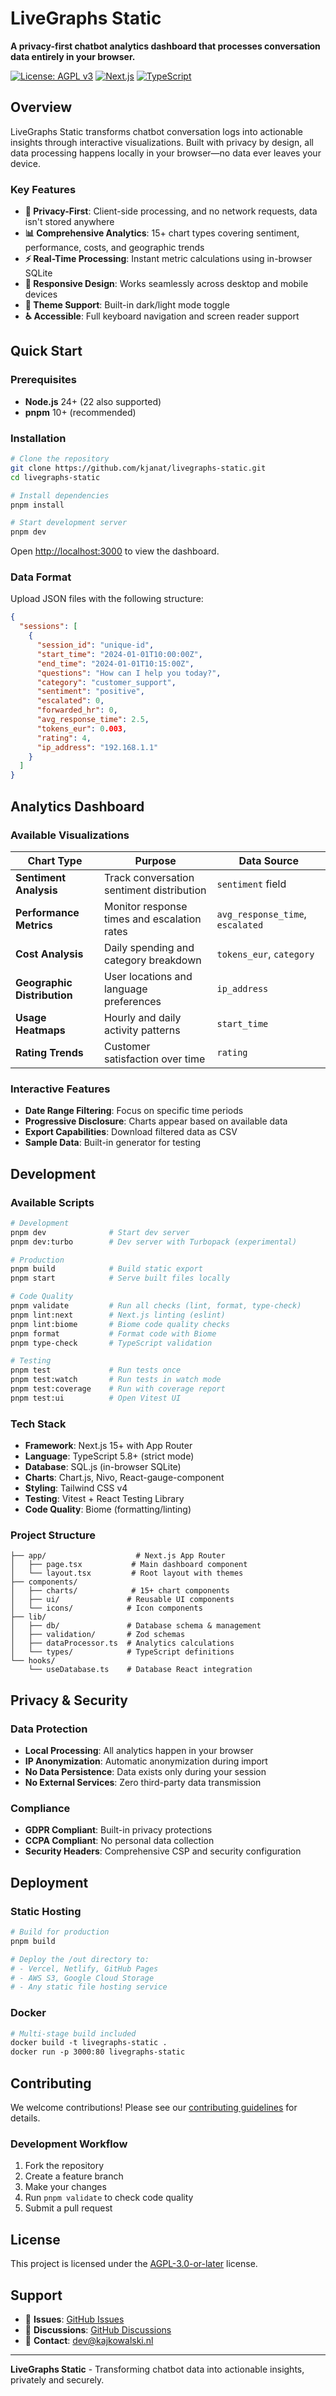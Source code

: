 # LiveGraphs Static

**A privacy-first chatbot analytics dashboard that processes conversation data entirely in your browser.**

[![License: AGPL v3](https://img.shields.io/badge/License-AGPL%20v3-blue.svg)](https://www.gnu.org/licenses/agpl-3.0)
[![Next.js](<https://img.shields.io/badge/dynamic/regex?url=https%3A%2F%2Fraw.githubusercontent.com%2Fkjanat%2Flivegraphs-static%2Fmaster%2Fpackage.json&search=%22next%22%5Cs*%3A%5Cs*%22%5C%5E(%3F%3Cversion%3E%5Cd%2B%5C.%5Cd*).*%22&replace=%24%3Cversion%3E&logo=nextdotjs&label=Nextjs&color=%23000000>)](https://nextjs.org/)
[![TypeScript](<https://img.shields.io/badge/dynamic/regex?url=https%3A%2F%2Fraw.githubusercontent.com%2Fkjanat%2Flivegraphs-static%2Fmaster%2Fpackage.json&search=%22typescript%22%5Cs*%3A%5Cs*%22%5C%5E(%3F%3Cversion%3E%5Cd%2B%5C.%5Cd*).*%22&replace=%24%3Cversion%3E&logo=typescript&label=TypeScript&color=%233178C6>)](https://www.typescriptlang.org/)

## Overview

LiveGraphs Static transforms chatbot conversation logs into actionable insights through interactive visualizations. Built with privacy by design, all data processing happens locally in your browser—no data ever leaves your device.

### Key Features

- **🔐 Privacy-First**: Client-side processing, and no network requests, data isn't stored anywhere
- **📊 Comprehensive Analytics**: 15+ chart types covering sentiment, performance, costs, and geographic trends
- **⚡ Real-Time Processing**: Instant metric calculations using in-browser SQLite
- **📱 Responsive Design**: Works seamlessly across desktop and mobile devices
- **🌙 Theme Support**: Built-in dark/light mode toggle
- **♿ Accessible**: Full keyboard navigation and screen reader support

## Quick Start

### Prerequisites

- **Node.js** 24+ (22 also supported)
- **pnpm** 10+ (recommended)

### Installation

```bash
# Clone the repository
git clone https://github.com/kjanat/livegraphs-static.git
cd livegraphs-static

# Install dependencies
pnpm install

# Start development server
pnpm dev
```

Open [http://localhost:3000](http://localhost:3000) to view the dashboard.

### Data Format

Upload JSON files with the following structure:

```json
{
  "sessions": [
    {
      "session_id": "unique-id",
      "start_time": "2024-01-01T10:00:00Z",
      "end_time": "2024-01-01T10:15:00Z",
      "questions": "How can I help you today?",
      "category": "customer_support",
      "sentiment": "positive",
      "escalated": 0,
      "forwarded_hr": 0,
      "avg_response_time": 2.5,
      "tokens_eur": 0.003,
      "rating": 4,
      "ip_address": "192.168.1.1"
    }
  ]
}
```

## Analytics Dashboard

### Available Visualizations

| Chart Type                  | Purpose                                     | Data Source                      |
| --------------------------- | ------------------------------------------- | -------------------------------- |
| **Sentiment Analysis**      | Track conversation sentiment distribution   | `sentiment` field                |
| **Performance Metrics**     | Monitor response times and escalation rates | `avg_response_time`, `escalated` |
| **Cost Analysis**           | Daily spending and category breakdown       | `tokens_eur`, `category`         |
| **Geographic Distribution** | User locations and language preferences     | `ip_address`                     |
| **Usage Heatmaps**          | Hourly and daily activity patterns          | `start_time`                     |
| **Rating Trends**           | Customer satisfaction over time             | `rating`                         |

### Interactive Features

- **Date Range Filtering**: Focus on specific time periods
- **Progressive Disclosure**: Charts appear based on available data
- **Export Capabilities**: Download filtered data as CSV
- **Sample Data**: Built-in generator for testing

## Development

### Available Scripts

```bash
# Development
pnpm dev              # Start dev server
pnpm dev:turbo        # Dev server with Turbopack (experimental)

# Production
pnpm build            # Build static export
pnpm start            # Serve built files locally

# Code Quality
pnpm validate         # Run all checks (lint, format, type-check)
pnpm lint:next        # Next.js linting (eslint)
pnpm lint:biome       # Biome code quality checks
pnpm format           # Format code with Biome
pnpm type-check       # TypeScript validation

# Testing
pnpm test             # Run tests once
pnpm test:watch       # Run tests in watch mode
pnpm test:coverage    # Run with coverage report
pnpm test:ui          # Open Vitest UI
```

### Tech Stack

- **Framework**: Next.js 15+ with App Router
- **Language**: TypeScript 5.8+ (strict mode)
- **Database**: SQL.js (in-browser SQLite)
- **Charts**: Chart.js, Nivo, React-gauge-component
- **Styling**: Tailwind CSS v4
- **Testing**: Vitest + React Testing Library
- **Code Quality**: Biome (formatting/linting)

### Project Structure

```plaintext
├── app/                    # Next.js App Router
│   ├── page.tsx           # Main dashboard component
│   └── layout.tsx         # Root layout with themes
├── components/
│   ├── charts/            # 15+ chart components
│   ├── ui/               # Reusable UI components
│   └── icons/            # Icon components
├── lib/
│   ├── db/               # Database schema & management
│   ├── validation/       # Zod schemas
│   ├── dataProcessor.ts  # Analytics calculations
│   └── types/            # TypeScript definitions
└── hooks/
    └── useDatabase.ts    # Database React integration
```

## Privacy & Security

### Data Protection

- **Local Processing**: All analytics happen in your browser
- **IP Anonymization**: Automatic anonymization during import
- **No Data Persistence**: Data exists only during your session
- **No External Services**: Zero third-party data transmission

### Compliance

- **GDPR Compliant**: Built-in privacy protections
- **CCPA Compliant**: No personal data collection
- **Security Headers**: Comprehensive CSP and security configuration

## Deployment

### Static Hosting

```bash
# Build for production
pnpm build

# Deploy the /out directory to:
# - Vercel, Netlify, GitHub Pages
# - AWS S3, Google Cloud Storage
# - Any static file hosting service
```

### Docker

```dockerfile
# Multi-stage build included
docker build -t livegraphs-static .
docker run -p 3000:80 livegraphs-static
```

## Contributing

We welcome contributions! Please see our [contributing guidelines](CONTRIBUTING.md) for details.

### Development Workflow

1. Fork the repository
2. Create a feature branch
3. Make your changes
4. Run `pnpm validate` to check code quality
5. Submit a pull request

## License

This project is licensed under the [AGPL-3.0-or-later](LICENSE) license.

## Support

- 🐛 **Issues**: [GitHub Issues](https://github.com/kjanat/livegraphs-static/issues)
- 💬 **Discussions**: [GitHub Discussions](https://github.com/kjanat/livegraphs-static/discussions)
- 📧 **Contact**: [dev@kajkowalski.nl](mailto:dev@kajkowalski.nl)

---

**LiveGraphs Static** - Transforming chatbot data into actionable insights, privately and securely.
